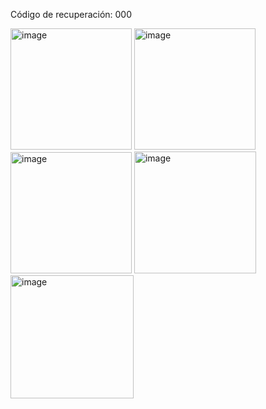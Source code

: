 Código de recuperación: 000

<img width="194" alt="image" src="https://github.com/user-attachments/assets/3490ac3f-6046-4896-8af9-634f5d90f47d" />

<img width="194" alt="image" src="https://github.com/user-attachments/assets/6aa1c4b8-0735-4717-9bcb-4081f74e002b" />

<img width="194" alt="image" src="https://github.com/user-attachments/assets/a3fd1f30-1778-4a6c-8fa9-38bdb7089d52" />

<img width="195" alt="image" src="https://github.com/user-attachments/assets/ce73ce3c-9f8d-426b-b1c1-778d0d89e803" />

<img width="197" alt="image" src="https://github.com/user-attachments/assets/f1df7d19-c97b-402c-afd9-94787b801e03" />
